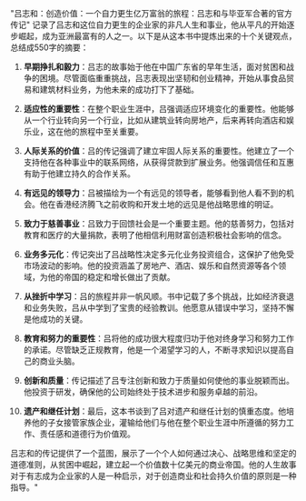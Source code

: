 "吕志和：创造价值：一个自力更生亿万富翁的旅程：吕志和与毕亚军合著的官方传记" 记录了吕志和这位自力更生的企业家的非凡人生和事业，他从平凡的开始逐步崛起，成为亚洲最富有的人之一。以下是从这本书中提炼出来的十个关键观点，总结成550字的摘要：

1. **早期挣扎和毅力**：吕志的故事始于他在中国广东省的早年生活，面对贫困和战争的困境。尽管面临重重挑战，吕志表现出坚韧和创业精神，开始从事食品贸易和建筑材料业务，为他未来的成功打下了基础。

2. **适应性的重要性**：在整个职业生涯中，吕强调适应环境变化的重要性。他能够从一个行业转向另一个行业，比如从建筑业转向房地产，后来再转向酒店和娱乐业，这在他的旅程中至关重要。

3. **人际关系的价值**：吕的传记强调了建立牢固人际关系的重要性。他建立了一个支持他在各种事业中的联系网络，从获得贷款到扩展业务。他强调信任和互惠有助于他建立持久的合作关系。

4. **有远见的领导力**：吕被描绘为一个有远见的领导者，能够看到他人看不到的机会。他在香港经济腾飞之前收购和开发土地的远见是他战略思维的明证。

5. **致力于慈善事业**：吕致力于回馈社会是一个重要主题。他的慈善努力，包括对教育和医疗的大量捐款，表明了他相信利用财富创造积极社会影响的信念。

6. **业务多元化**：传记突出了吕战略性决定多元化业务投资组合，这保护了他免受市场波动的影响。他的投资涵盖了房地产、酒店、娱乐和自然资源等各个领域，为他的帝国的稳定和增长做出了贡献。

7. **从挫折中学习**：吕的旅程并非一帆风顺。书中记载了多个挑战，比如经济衰退和业务失败，吕从中学到了宝贵的经验教训。他愿意从错误中学习，坚持不懈是他成功的关键。

8. **教育和努力的重要性**：吕将他的成功很大程度归功于他对终身学习和努力工作的承诺。尽管缺乏正规教育，他是一个渴望学习的人，不断寻求知识以提高自己的商业头脑。

9. **创新和质量**：传记描述了吕专注创新和致力于质量如何使他的事业脱颖而出。他投资于研发，确保他的公司始终处于技术进步和服务卓越的前沿。

10. **遗产和继任计划**：最后，这本书谈到了吕对遗产和继任计划的慎重态度。他培养他的子女接管家族企业，灌输给他们与他在整个职业生涯中所遵循的努力工作、责任感和道德行为价值观。

吕志和的传记提供了一个蓝图，展示了一个个人如何通过决心、战略思维和坚定的道德准则，从贫困中崛起，建立起一个价值数十亿美元的商业帝国。他的人生故事对于有志成为企业家的人是一种启示，对于创造商业和社会持久价值的原则是一种指导。"